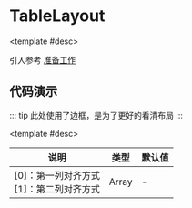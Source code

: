 <script setup>
  import TableLayoutA from './Components/TableLayout/index-a.vue'
  import TableLayoutB from './Components/TableLayout/index-b.vue'
</script>

# TableLayout

<ContainerBox title="介绍">
<template #desc>
初学 CSS 时对表单进行布局时，使用的表格布局
</template>
</ContainerBox>

<ContainerBox title="使用">

<template #desc>

引入参考 [准备工作](/Directives/base/start.html#准备工作)

</template>
</ContainerBox>

## 代码演示

<ContainerBox title="基础用法">
<div class="demoBox">
<TableLayoutA />
</div>

<ShowCode>
<template #codes>

```vue
<template>
  <table class="table" v-tableLayout="['right', 'left']">
    <tr>
      <td>QQ：</td>
      <td><input type="text" /></td>
    </tr>
    <tr>
      <td>密码：</td>
      <td><input type="text" /></td>
    </tr>
    <tr>
      <td>手机号：</td>
      <td><input type="text" /></td>
    </tr>
    <tr>
      <td>家庭住址：</td>
      <td><input type="text" /></td>
    </tr>
    <tr>
      <td>大学：</td>
      <td><input type="text" /></td>
    </tr>
    <tr>
      <td>身份证号：</td>
      <td><input type="text" /></td>
    </tr>
  </table>
</template>
<style scoped lang="less">
.table {
  width: 300px;
  border-collapse: collapse;
  td {
    padding: 0;
    input {
      border: none;
      border-bottom: 1px solid #000;
    }
  }
}

tr {
  border: none;
}
</style>
```

</template>
</ShowCode>

<ShowCode iskey>
<template #codes>

```js
const tableLayout = {
  mounted(el: HTMLElement, { value }) {
    el.style.cssText = `
      border-collapse: collapse;
    `;
    [...el.querySelectorAll('td')].forEach((item, index) => {
      item.style.wordBreak = 'break-all';
      item.style.textAlign = index % 2 ? value[1] : value[0];
    });
  },
};
```

</template>
</ShowCode>
</ContainerBox>

<ContainerBox title="其他对齐方式">

::: tip
此处使用了边框，是为了更好的看清布局
:::

<div class="demoBox">
<TableLayoutB />
</div>

<ShowCode>
<template #codes>

```vue
<template>
  <table class="table" v-tableLayout="['left', 'right']">
    <tr>
      <td>QQ：</td>
      <td><input type="text" /></td>
    </tr>
    <tr>
      <td>密码：</td>
      <td><input type="text" /></td>
    </tr>
    <tr>
      <td>手机号：</td>
      <td><input type="text" /></td>
    </tr>
    <tr>
      <td>家庭住址：</td>
      <td><input type="text" /></td>
    </tr>
    <tr>
      <td>大学：</td>
      <td><input type="text" /></td>
    </tr>
    <tr>
      <td>身份证号：</td>
      <td><input type="text" /></td>
    </tr>
  </table>
</template>
<style scoped lang="less">
.table {
  width: 300px;
  border-collapse: collapse;
  td {
    padding: 0;
    border: 1px solid #000;
    input {
      border: none;
      border-bottom: 1px solid #000;
    }
  }
}

tr {
  border: none;
}
</style>
```

</template>
</ShowCode>
</ContainerBox>

<ContainerBox title="value">

<template #desc>

| 说明                                         | 类型  | 默认值 |
| -------------------------------------------- | ----- | ------ |
| [0]：第一列对齐方式<br />[1]：第二列对齐方式 | Array | -      |

</template>
</ContainerBox>
